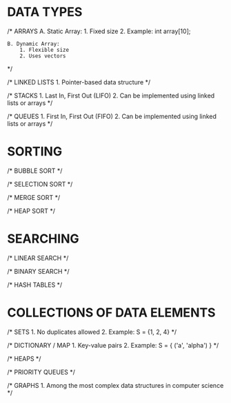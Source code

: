 # DATA TYPES

/* ARRAYS
    A. Static Array:
        1. Fixed size
        2. Example: int array[10];

    B. Dynamic Array:
        1. Flexible size
        2. Uses vectors
*/

/* LINKED LISTS
    1. Pointer-based data structure
*/

/* STACKS
    1. Last In, First Out (LIFO)
    2. Can be implemented using linked lists or arrays
*/

/* QUEUES
    1. First In, First Out (FIFO)
    2. Can be implemented using linked lists or arrays
*/

# SORTING

/* BUBBLE SORT
*/

/* SELECTION SORT
*/

/* MERGE SORT
*/

/* HEAP SORT
*/

# SEARCHING

/* LINEAR SEARCH
*/

/* BINARY SEARCH
*/

/* HASH TABLES
*/

# COLLECTIONS OF DATA ELEMENTS

/* SETS
    1. No duplicates allowed
    2. Example: S = {1, 2, 4}
*/

/* DICTIONARY / MAP
    1. Key-value pairs
    2. Example: S = { ('a', 'alpha') }
*/

/* HEAPS
*/

/* PRIORITY QUEUES
*/

/* GRAPHS
    1. Among the most complex data structures in computer science
*/
